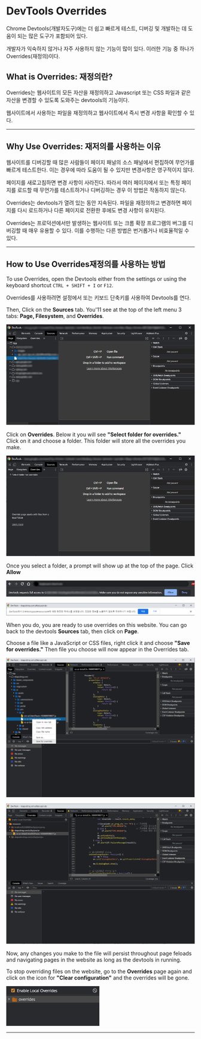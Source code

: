 # DevTools Overrides

Chrome Devtools(개발자도구)에는 더 쉽고 빠르게 테스트, 디버깅 및 개발하는 데 도움이 되는 많은 도구가 포함되어 있다.

개발자가 익숙하지 않거나 자주 사용하지 않는 기능이 많이 있다. 이러한 기능 중 하나가 Overrides(재정의)이다.

## What is Overrides: 재정의란?

Overrides는 웹사이트의 모든 자산을 재정의하고 Javascript 또는 CSS 파일과 같은 자산을 변경할 수 있도록 도와주는 devtools의 기능이다.

웹사이트에서 사용하는 파일을 재정의하고 웹사이트에서 즉시 변경 사항을 확인할 수 있다.

---

## Why Use Overrides: 재저의를 사용하는 이유

웹사이트를 디버깅할 때 많은 사람들이 페이지 패널의 소스 패널에서 편집하여 무언가를 빠르게 테스트한다. 이는 경우에 따라 도움이 될 수 있지만 변경사항은 영구적이지 않다.

페이지를 새로고침하면 변경 사항이 사라진다. 따라서 여러 페이지에서 또는 특정 페이지를 로드할 때 무언가를 테스트하거나 디버깅하는 경우 이 방법은 작동하지 않는다.

Overrides는 devtools가 열려 있는 동안 지속된다. 파일을 재정의하고 변경하면 페이지를 다시 로드하거나 다른 페이지로 전환한 후에도 변경 사항이 유지된다.

Overrides는 프로덕션에서만 발생하는 웹사이트 또는 크롬 확장 프로그램의 버그를 디버깅할 때 매우 유용할 수 있다. 이를 수행하는 다른 방법은 번거롭거나 비효율적일 수 있다.

---

## How to Use Overrides재정의를 사용하는 방법
To use Overrides, open the Devtools either from the settings or using the keyboard shortcut `CTRL + SHIFT + I` or `F12`.

Overrides를 사용하려면 설정에서 또는 키보드 단축키를 사용하여 Devtools를 연다.

Then, Click on the **Sources** tab. You'11 see at the top of the left menu 3 tabs: **Page, Filesystem**, and **Overrides**.

![개발자도구](../image/devtools.jpg)

Click on **Overrides**. Below it you will see **"Select folder for overrides."**
Click on it and choose a folder. This folder will store all the overrides you make.

![Overrides](../image/devtools-2.jpg)

Once you select a folder, a prompt will show up at the top of the page. Click **Allow**

![Allow](../image/devtools-3.jpg)

![허용](../image/allow-kor.png)


When you do, you are ready to use overrides on this website. You can go back to the devtools **Sources** tab, then click on **Page**.

Choose a file like a JavaScript or CSS files, right click it and choose **"Save for overrides."**
Then file you choose will now appear in the Overrides tab.


![Allow](../image/add-overrides.png)

![Overrides](../image/overrides.png)


Now, any changes you make to the file will persist throughout page feloads and navigating pages in the website as long as the devtools in running.

To stop overriding files on the website, go to the **Overrides** page again and click on the icon for **"Clear configuration"** and the overrides will be gone.

![Allow](../image/devtools-4.png)

---
